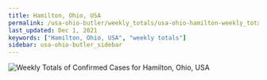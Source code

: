 ```yaml
---
title: Hamilton, Ohio, USA
permalink: /usa-ohio-butler/weekly_totals/usa-ohio-hamilton-weekly_totals.html
last_updated: Dec 1, 2021
keywords: ["Hamilton, Ohio, USA", "weekly totals"]
sidebar: usa-ohio-butler_sidebar
---
```


![Weekly Totals of Confirmed Cases for Hamilton, Ohio, USA](/covid_tracker/images/graphs/usa-ohio-hamilton-weekly_totals_graph.png)
